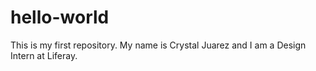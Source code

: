 # hello-world
This is my first repository. 
My name is Crystal Juarez and I am a Design Intern at Liferay. 
